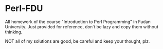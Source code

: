 # Perl-FDU
All homework of the course "Introduction to Perl Programming" in Fudan University.
Just provided for reference, don't be lazy and copy them without thinking.

NOT all of my solutions are good, be careful and keep your thought, plz.
